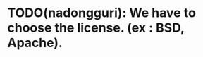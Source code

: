 
TODO(nadongguri): We have to choose the license. (ex : BSD, Apache).
========================================
